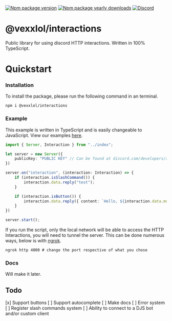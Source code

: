 [![Npm package version](https://badgen.net/npm/v/@vexxlol/interactions)](https://npmjs.com/package/@vexxlol/interactions) [![Npm package yearly downloads](https://badgen.net/npm/dy/@vexxlol/interactions)](https://npmjs.com/package/@vexxlol/interactions) <a align="center" href="https://discord.gg/q4QYE9F"><img src="https://discordapp.com/api/guilds/669092504121114644/widget.png?style=shield" alt="Discord" /></a>
# @vexxlol/interactions
Public library for using discord HTTP interactions. Written in 100% TypeScript.

# Quickstart
### Installation 
To install the package, please run the following command in an terminal.
```shell
npm i @vexxlol/interactions
```

### Example
This example is written in TypeScript and is easily changeable to JavaScript. View our examples [here](https://github.com/VexApp/interactionslib/tree/main/examples).
```ts
import { Server, Interaction } from "../index";

let server = new Server({
    publicKey: "PUBLIC KEY" // Can be found at discord.com/developers/applications
})

server.on("interaction", (interaction: Interaction) => {
    if (interaction.isSlashCommand()) {
        interaction.data.reply("test");
    }

    if (interaction.isButton()) {
        interaction.data.reply({ content: `Hello, ${interaction.data.member.user.username}.`, flags: 1<<6 })
    }
})

server.start();
```
If you run the script, only the local network will be able to access the HTTP Interactions, you will need to tunnel the server. This can be done numerous ways, below is with [ngrok](https://ngrok.com/).
```shell
ngrok http 4000 # change the port respective of what you chose
```


### Docs
Will make it later.


## Todo
[x] Support buttons
[ ] Support autocomplete
[ ] Make docs
[ ] Error system
[ ] Register slash commands system
[ ] Ability to connect to a DJS bot and/or custom client
